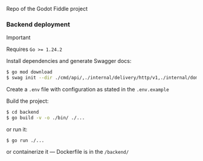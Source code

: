 Repo of the Godot Fiddle project

### Backend deployment

> [!IMPORTANT]
> Requires `Go >= 1.24.2`

Install dependencies and generate Swagger docs:

```bash
$ go mod download
$ swag init --dir ./cmd/api/,./internal/delivery/http/v1,./internal/domain/models --parseInternal
```

Create a `.env` file with configuration as stated in the `.env.example`

Build the project:

```bash
$ cd backend
$ go build -v -o ./bin/ ./...
```

or run it:

`$ go run ./...`

or containerize it — Dockerfile is in the `/backend/`
